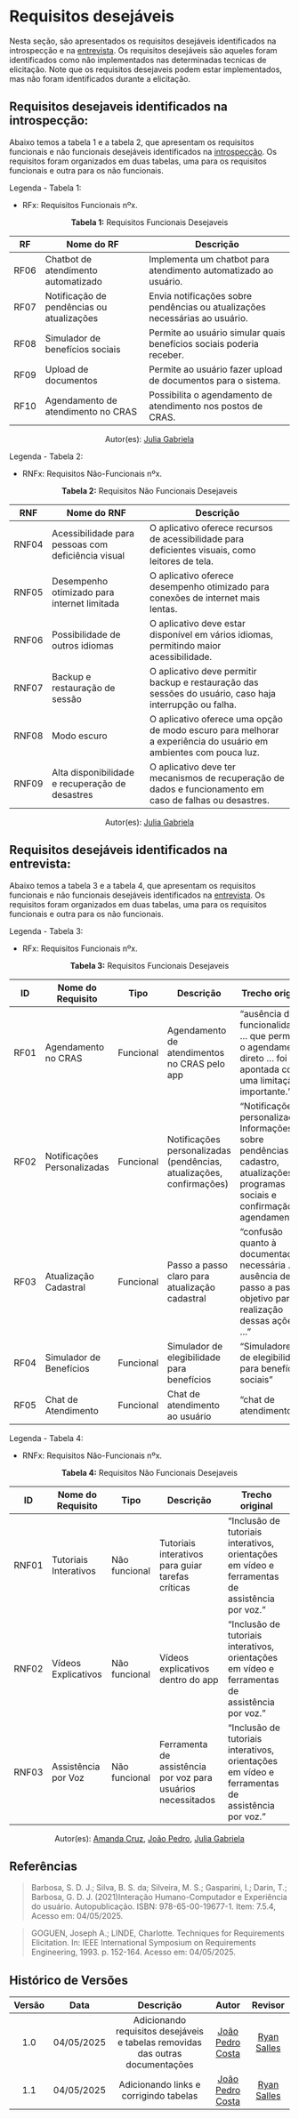# Requisitos desejáveis

Nesta seção, são apresentados os requisitos desejáveis identificados na introspecção e na [entrevista](./tecnicas/entrevista.md). Os requisitos desejáveis são aqueles foram identificados como não implementados nas determinadas tecnicas de elicitação.
Note que os requisitos desejaveis podem estar implementados, mas não foram identificados durante a elicitação.

## Requisitos desejaveis identificados na introspecção:

Abaixo temos a tabela 1 e a tabela 2, que apresentam os requisitos funcionais e não funcionais desejáveis identificados na [introspecção](./tecnicas/introspecção.md). Os requisitos foram organizados em duas tabelas, uma para os requisitos funcionais e outra para os não funcionais.

Legenda - Tabela 1:
 
- RFx: Requisitos Funcionais nºx.

<center> <b>Tabela 1:</b> Requisitos Funcionais Desejaveis </center>

| RF    | Nome do RF                                | Descrição                                                                 |
|-------|-------------------------------------------|---------------------------------------------------------------------------|
| RF06  | Chatbot de atendimento automatizado       | Implementa um chatbot para atendimento automatizado ao usuário.           |
| RF07  | Notificação de pendências ou atualizações | Envia notificações sobre pendências ou atualizações necessárias ao usuário.|
| RF08  | Simulador de benefícios sociais          | Permite ao usuário simular quais benefícios sociais poderia receber.      |
| RF09  | Upload de documentos                     | Permite ao usuário fazer upload de documentos para o sistema.            |
| RF10  | Agendamento de atendimento no CRAS       | Possibilita o agendamento de atendimento nos postos de CRAS.             |
<center>
    Autor(es): <a href="https://github.com/JuliaGabP" target="_blank">Julia Gabriela</a>
</center>

Legenda - Tabela 2:
 
- RNFx: Requisitos Não-Funcionais nºx.

<center> <b>Tabela 2:</b> Requisitos Não Funcionais Desejaveis </center>

| RNF   | Nome do RNF                              | Descrição                                                                 |
|-------|------------------------------------------|---------------------------------------------------------------------------|
| RNF04 | Acessibilidade para pessoas com deficiência visual | O aplicativo oferece recursos de acessibilidade para deficientes visuais, como leitores de tela. |
| RNF05 | Desempenho otimizado para internet limitada | O aplicativo oferece desempenho otimizado para conexões de internet mais lentas.|
| RNF06 | Possibilidade de outros idiomas          | O aplicativo deve estar disponível em vários idiomas, permitindo maior acessibilidade. |
| RNF07 | Backup e restauração de sessão           | O aplicativo deve permitir backup e restauração das sessões do usuário, caso haja interrupção ou falha.|
| RNF08 | Modo escuro                              | O aplicativo oferece uma opção de modo escuro para melhorar a experiência do usuário em ambientes com pouca luz. |
| RNF09 | Alta disponibilidade e recuperação de desastres | O aplicativo deve ter mecanismos de recuperação de dados e funcionamento em caso de falhas ou desastres. |
<center>
    Autor(es): <a href="https://github.com/JuliaGabP" target="_blank">Julia Gabriela</a>
</center>

## Requisitos desejáveis identificados na entrevista:

Abaixo temos a tabela 3 e a tabela 4, que apresentam os requisitos funcionais e não funcionais desejáveis identificados na [entrevista](./tecnicas/entrevista.md). Os requisitos foram organizados em duas tabelas, uma para os requisitos funcionais e outra para os não funcionais.

Legenda - Tabela 3:
 
- RFx: Requisitos Funcionais nºx.

<center> <b>Tabela 3:</b> Requisitos Funcionais Desejaveis </center>

| ID       | Nome do Requisito               | Tipo            | Descrição                                      | Trecho original                                                                 |
|----------|---------------------------------|-----------------|------------------------------------------------|---------------------------------------------------------------------------------|
| RF01   | Agendamento no CRAS            | Funcional       | Agendamento de atendimentos no CRAS pelo app   | “ausência de funcionalidades … que permitam o agendamento direto … foi apontada como uma limitação importante.” |
| RF02   | Notificações Personalizadas    | Funcional       | Notificações personalizadas (pendências, atualizações, confirmações) | “Notificações personalizadas: Informações sobre pendências no cadastro, atualizações de programas sociais e confirmação de agendamentos.” |
| RF03   | Atualização Cadastral          | Funcional       | Passo a passo claro para atualização cadastral | “confusão quanto à documentação necessária … ausência de um passo a passo objetivo para realização dessas ações …” |
| RF04   | Simulador de Benefícios        | Funcional       | Simulador de elegibilidade para benefícios     | “Simuladores de elegibilidade para benefícios sociais”                          |
| RF05   | Chat de Atendimento            | Funcional       | Chat de atendimento ao usuário                 | “chat de atendimento”                                                          |

Legenda - Tabela 4:
 
- RNFx: Requisitos Não-Funcionais nºx.

<center> <b>Tabela 4:</b> Requisitos Não Funcionais Desejaveis </center>

| ID       | Nome do Requisito               | Tipo            | Descrição                                      | Trecho original                                                                 |
|----------|---------------------------------|-----------------|------------------------------------------------|---------------------------------------------------------------------------------|
| RNF01  | Tutoriais Interativos          | Não funcional   | Tutoriais interativos para guiar tarefas críticas | “Inclusão de tutoriais interativos, orientações em vídeo e ferramentas de assistência por voz.” |
| RNF02  | Vídeos Explicativos            | Não funcional   | Vídeos explicativos dentro do app              | “Inclusão de tutoriais interativos, orientações em vídeo e ferramentas de assistência por voz.” |
| RNF03  | Assistência por Voz            | Não funcional   | Ferramenta de assistência por voz para usuários necessitados | “Inclusão de tutoriais interativos, orientações em vídeo e ferramentas de assistência por voz.” |
<center>
    Autor(es): <a href="https://github.com/mandicrz" target="_blank">Amanda Cruz</a>, <a href="https://github.com/johnaopedro" target="_blank">João Pedro</a>, <a href="https://github.com/JuliaGabP" target="_blank">Julia Gabriela</a>
</center>

## Referências

> Barbosa, S. D. J.; Silva, B. S. da; Silveira, M. S.; Gasparini, I.; Darin, T.; Barbosa, G. D. J. (2021)Interação Humano-Computador e Experiência do usuário. Autopublicação. ISBN: 978-65-00-19677-1. Item: 7.5.4, Acesso em: 04/05/2025.

> GOGUEN, Joseph A.; LINDE, Charlotte. Techniques for Requirements Elicitation. In: IEEE International Symposium on Requirements Engineering, 1993. p. 152-164. Acesso em: 04/05/2025.

## Histórico de Versões

| Versão | Data | Descrição  | Autor        | Revisor |
| :-----: | :----: | :----------: | :------------: | :--------: |
| 1.0    | 04/05/2025 | Adicionando requisitos desejáveis e tabelas removidas das outras documentações | [João Pedro Costa](https://github.com/johnaopedro)                   | [Ryan Salles](https://github.com/RA-Salles)                      |
| 1.1 | 04/05/2025 | Adicionando links e corrigindo tabelas | [João Pedro Costa](https://github.com/johnaopedro)                   | [Ryan Salles](https://github.com/RA-Salles)                      |